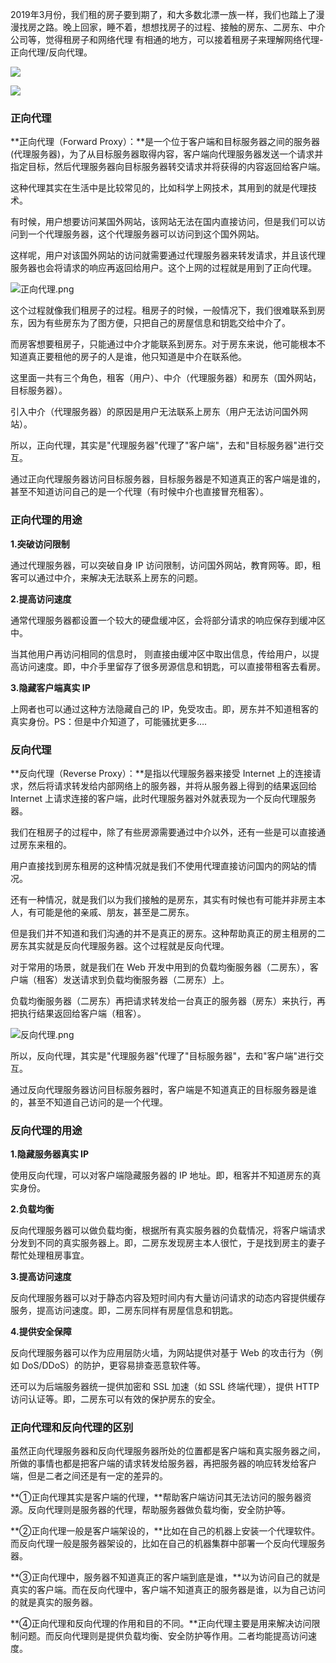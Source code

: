 2019年3月份，我们租的房子要到期了，和大多数北漂一族一样，我们也踏上了漫漫找房之路。晚上回家，睡不着，想想找房子的过程、接触的房东、二房东、中介公司等，觉得租房子和网络代理 有相通的地方，可以接着租房子来理解网络代理-正向代理/反向代理。

![](https://upload-images.jianshu.io/upload_images/6943526-8e6426a486b971c1.jpg?imageMogr2/auto-orient/strip%7CimageView2/2/w/1240)

![](https://upload-images.jianshu.io/upload_images/6943526-5ae2e34b7a444321.jpg?imageMogr2/auto-orient/strip%7CimageView2/2/w/1240)


### 正向代理

**正向代理（Forward Proxy）：**是一个位于客户端和目标服务器之间的服务器(代理服务器)，为了从目标服务器取得内容，客户端向代理服务器发送一个请求并指定目标，然后代理服务器向目标服务器转交请求并将获得的内容返回给客户端。

这种代理其实在生活中是比较常见的，比如科学上网技术，其用到的就是代理技术。

有时候，用户想要访问某国外网站，该网站无法在国内直接访问，但是我们可以访问到一个代理服务器，这个代理服务器可以访问到这个国外网站。

这样呢，用户对该国外网站的访问就需要通过代理服务器来转发请求，并且该代理服务器也会将请求的响应再返回给用户。这个上网的过程就是用到了正向代理。

![正向代理.png](https://upload-images.jianshu.io/upload_images/6943526-4763b16bcdc9a657.png?imageMogr2/auto-orient/strip%7CimageView2/2/w/1240)


这个过程就像我们租房子的过程。租房子的时候，一般情况下，我们很难联系到房东，因为有些房东为了图方便，只把自己的房屋信息和钥匙交给中介了。

而房客想要租房子，只能通过中介才能联系到房东。对于房东来说，他可能根本不知道真正要租他的房子的人是谁，他只知道是中介在联系他。

这里面一共有三个角色，租客（用户）、中介（代理服务器）和房东（国外网站，目标服务器）。

引入中介（代理服务器）的原因是用户无法联系上房东（用户无法访问国外网站）。

所以，正向代理，其实是"代理服务器"代理了"客户端"，去和"目标服务器"进行交互。

通过正向代理服务器访问目标服务器，目标服务器是不知道真正的客户端是谁的，甚至不知道访问自己的是一个代理（有时候中介也直接冒充租客）。



### 正向代理的用途

**1.突破访问限制**

通过代理服务器，可以突破自身 IP 访问限制，访问国外网站，教育网等。即，租客可以通过中介，来解决无法联系上房东的问题。

**2.提高访问速度**

通常代理服务器都设置一个较大的硬盘缓冲区，会将部分请求的响应保存到缓冲区中。

当其他用户再访问相同的信息时， 则直接由缓冲区中取出信息，传给用户，以提高访问速度。即，中介手里留存了很多房源信息和钥匙，可以直接带租客去看房。

**3.隐藏客户端真实 IP**

上网者也可以通过这种方法隐藏自己的 IP，免受攻击。即，房东并不知道租客的真实身份。PS：但是中介知道了，可能骚扰更多….



### 反向代理

**反向代理（Reverse Proxy）：**是指以代理服务器来接受 Internet 上的连接请求，然后将请求转发给内部网络上的服务器，并将从服务器上得到的结果返回给 Internet 上请求连接的客户端，此时代理服务器对外就表现为一个反向代理服务器。

我们在租房子的过程中，除了有些房源需要通过中介以外，还有一些是可以直接通过房东来租的。

用户直接找到房东租房的这种情况就是我们不使用代理直接访问国内的网站的情况。

还有一种情况，就是我们以为我们接触的是房东，其实有时候也有可能并非房主本人，有可能是他的亲戚、朋友，甚至是二房东。

但是我们并不知道和我们沟通的并不是真正的房东。这种帮助真正的房主租房的二房东其实就是反向代理服务器。这个过程就是反向代理。

对于常用的场景，就是我们在 Web 开发中用到的负载均衡服务器（二房东），客户端（租客）发送请求到负载均衡服务器（二房东）上。

负载均衡服务器（二房东）再把请求转发给一台真正的服务器（房东）来执行，再把执行结果返回给客户端（租客）。

![反向代理.png](https://upload-images.jianshu.io/upload_images/6943526-e60028b2b3cbef5f.png?imageMogr2/auto-orient/strip%7CimageView2/2/w/1240)


所以，反向代理，其实是"代理服务器"代理了"目标服务器"，去和"客户端"进行交互。

通过反向代理服务器访问目标服务器时，客户端是不知道真正的目标服务器是谁的，甚至不知道自己访问的是一个代理。



### 反向代理的用途

**1.隐藏服务器真实 IP**

使用反向代理，可以对客户端隐藏服务器的 IP 地址。即，租客并不知道房东的真实身份。

**2.负载均衡**

反向代理服务器可以做负载均衡，根据所有真实服务器的负载情况，将客户端请求分发到不同的真实服务器上。即，二房东发现房主本人很忙，于是找到房主的妻子帮忙处理租房事宜。

**3.提高访问速度**

反向代理服务器可以对于静态内容及短时间内有大量访问请求的动态内容提供缓存服务，提高访问速度。即，二房东同样有房屋信息和钥匙。

**4.提供安全保障**

反向代理服务器可以作为应用层防火墙，为网站提供对基于 Web 的攻击行为（例如 DoS/DDoS）的防护，更容易排查恶意软件等。

还可以为后端服务器统一提供加密和 SSL 加速（如 SSL 终端代理），提供 HTTP 访问认证等。即，二房东可以有效的保护房东的安全。



### 正向代理和反向代理的区别

虽然正向代理服务器和反向代理服务器所处的位置都是客户端和真实服务器之间，所做的事情也都是把客户端的请求转发给服务器，再把服务器的响应转发给客户端，但是二者之间还是有一定的差异的。

**①正向代理其实是客户端的代理，**帮助客户端访问其无法访问的服务器资源。反向代理则是服务器的代理，帮助服务器做负载均衡，安全防护等。

**②正向代理一般是客户端架设的，**比如在自己的机器上安装一个代理软件。而反向代理一般是服务器架设的，比如在自己的机器集群中部署一个反向代理服务器。

**③正向代理中，服务器不知道真正的客户端到底是谁，**以为访问自己的就是真实的客户端。而在反向代理中，客户端不知道真正的服务器是谁，以为自己访问的就是真实的服务器。

**④正向代理和反向代理的作用和目的不同。**正向代理主要是用来解决访问限制问题。而反向代理则是提供负载均衡、安全防护等作用。二者均能提高访问速度。
